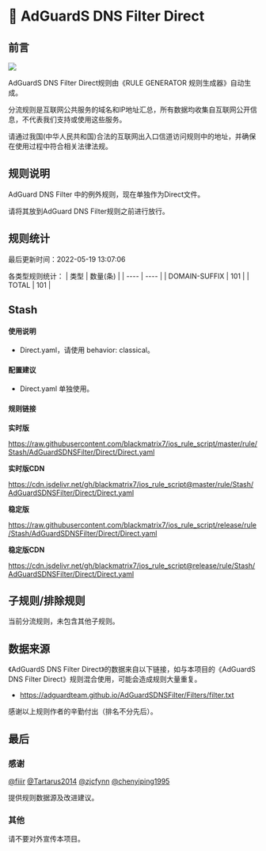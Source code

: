# 🧸 AdGuardS DNS Filter Direct

## 前言

![](https://shields.io/badge/-移除重复规则-ff69b4) 

AdGuardS DNS Filter Direct规则由《RULE GENERATOR 规则生成器》自动生成。

分流规则是互联网公共服务的域名和IP地址汇总，所有数据均收集自互联网公开信息，不代表我们支持或使用这些服务。

请通过我国(中华人民共和国)合法的互联网出入口信道访问规则中的地址，并确保在使用过程中符合相关法律法规。

## 规则说明
AdGuard DNS Filter 中的例外规则，现在单独作为Direct文件。

请将其放到AdGuard DNS Filter规则之前进行放行。

## 规则统计

最后更新时间：2022-05-19 13:07:06

各类型规则统计：
| 类型 | 数量(条)  | 
| ---- | ----  |
| DOMAIN-SUFFIX | 101  | 
| TOTAL | 101  | 


## Stash 

#### 使用说明
- Direct.yaml，请使用 behavior: classical。

#### 配置建议
- Direct.yaml 单独使用。

#### 规则链接
**实时版**

https://raw.githubusercontent.com/blackmatrix7/ios_rule_script/master/rule/Stash/AdGuardSDNSFilter/Direct/Direct.yaml

**实时版CDN**

https://cdn.jsdelivr.net/gh/blackmatrix7/ios_rule_script@master/rule/Stash/AdGuardSDNSFilter/Direct/Direct.yaml

**稳定版**

https://raw.githubusercontent.com/blackmatrix7/ios_rule_script/release/rule/Stash/AdGuardSDNSFilter/Direct/Direct.yaml

**稳定版CDN**

https://cdn.jsdelivr.net/gh/blackmatrix7/ios_rule_script@release/rule/Stash/AdGuardSDNSFilter/Direct/Direct.yaml

## 子规则/排除规则


当前分流规则，未包含其他子规则。

## 数据来源

《AdGuardS DNS Filter Direct》的数据来自以下链接，如与本项目的《AdGuardS DNS Filter Direct》规则混合使用，可能会造成规则大量重复。

- https://adguardteam.github.io/AdGuardSDNSFilter/Filters/filter.txt


感谢以上规则作者的辛勤付出（排名不分先后）。

## 最后

### 感谢

[@fiiir](https://github.com/fiiir) [@Tartarus2014](https://github.com/Tartarus2014) [@zjcfynn](https://github.com/zjcfynn) [@chenyiping1995](https://github.com/chenyiping1995) 

提供规则数据源及改进建议。

### 其他

请不要对外宣传本项目。